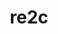 ---
title: "re2c"
layout: cache
categories: [package, develop-2024-05-05]
meta: {"versions": ["2.2"], "compilers": ["apple-clang@=15.0.0", "gcc@=11.4.0", "gcc@=7.3.1"], "oss": ["amzn2", "ubuntu22.04", "ventura"], "platforms": ["darwin", "linux"], "targets": ["aarch64", "neoverse_v1", "x86_64_v3"], "stacks": ["aws-isc", "e4s", "e4s-neoverse_v1", "e4s-rocm-external", "ml-darwin-aarch64-mps", "root"], "num_specs": 4, "num_specs_by_stack": {"root": 4, "e4s-neoverse_v1": 1, "e4s-rocm-external": 1, "e4s": 1, "ml-darwin-aarch64-mps": 1, "aws-isc": 1}}
spec_details: [{"hash": "q7hagevv3w3edgk7vudge7iufwsvohtp", "compiler": "gcc@=11.4.0", "versions": ["2.2"], "os": "ubuntu22.04", "platform": "linux", "target": "neoverse_v1", "variants": ["build_system=generic"], "stacks": ["root", "e4s-neoverse_v1"], "size": "-", "tarball": "https://binaries.spack.io/develop-2024-05-05/build_cache/linux-ubuntu22.04-neoverse_v1/gcc-11.4.0/re2c-2.2/linux-ubuntu22.04-neoverse_v1-gcc-11.4.0-re2c-2.2-q7hagevv3w3edgk7vudge7iufwsvohtp.spack"}, {"hash": "aznyzrsgis6sugnpsivfawvk53eknaas", "compiler": "gcc@=11.4.0", "versions": ["2.2"], "os": "ubuntu22.04", "platform": "linux", "target": "x86_64_v3", "variants": ["build_system=generic"], "stacks": ["e4s-rocm-external", "root", "e4s"], "size": "-", "tarball": "https://binaries.spack.io/develop-2024-05-05/build_cache/linux-ubuntu22.04-x86_64_v3/gcc-11.4.0/re2c-2.2/linux-ubuntu22.04-x86_64_v3-gcc-11.4.0-re2c-2.2-aznyzrsgis6sugnpsivfawvk53eknaas.spack"}, {"hash": "o2onraik3jii4pvlforrixcc6wvw6ex3", "compiler": "apple-clang@=15.0.0", "versions": ["2.2"], "os": "ventura", "platform": "darwin", "target": "aarch64", "variants": ["build_system=generic"], "stacks": ["ml-darwin-aarch64-mps", "root"], "size": "-", "tarball": "https://binaries.spack.io/develop-2024-05-05/build_cache/darwin-ventura-aarch64/apple-clang-15.0.0/re2c-2.2/darwin-ventura-aarch64-apple-clang-15.0.0-re2c-2.2-o2onraik3jii4pvlforrixcc6wvw6ex3.spack"}, {"hash": "2grh5fvkgzb4ivptnsrjbt722ec24lef", "compiler": "gcc@=7.3.1", "versions": ["2.2"], "os": "amzn2", "platform": "linux", "target": "x86_64_v3", "variants": ["build_system=generic"], "stacks": ["root", "aws-isc"], "size": "-", "tarball": "https://binaries.spack.io/develop-2024-05-05/build_cache/linux-amzn2-x86_64_v3/gcc-7.3.1/re2c-2.2/linux-amzn2-x86_64_v3-gcc-7.3.1-re2c-2.2-2grh5fvkgzb4ivptnsrjbt722ec24lef.spack"}]
---